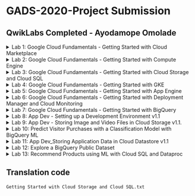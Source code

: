 # GADS-2020-Project Submission

## QwikLabs Completed - Ayodamope Omolade

<details>
  <summary>Lab 1: Google Cloud Fundamentals - Getting Started with Cloud Marketplace</summary>
  <img src="Screenshots/1-Google Cloud Fundamentals - Getting Started with Cloud Marketplace.PNG">
</details>

<details>
  <summary>Lab 2: Google Cloud Fundamentals - Getting Started with Compute Engine</summary>
  <img src="Screenshots/2 -Google Cloud Fundamentals - Getting Started with Compute Engine.PNG">
</details>

<details>
  <summary>Lab 3: Google Cloud Fundamentals - Getting Started with Cloud Storage and Cloud SQL</summary>
  <img src="Screenshots/3 -Google Cloud Fundamentals - Getting Started with Cloud Storage and Cloud SQL.PNG">
</details>

<details>
  <summary>Lab 4: Google Cloud Fundamentals - Getting Started with GKE</summary>
  <img src="Screenshots/4 -Google Cloud Fundamentals - Getting Started with GKE.PNG">
</details>

<details>
  <summary>Lab 5: Google Cloud Fundamentals - Getting Started with App Engine</summary>
  <img src="Screenshots/5 -Google Cloud Fundamentals - Getting Started with App Engine.PNG">
</details>

<details>
  <summary>Lab 6: Google Cloud Fundamentals - Getting Started with Deployment Manager and Cloud Monitoring</summary>
  <img src="Screenshots/6 -Google Cloud Fundamentals - Getting Started with Deployment Manager and Cloud Monitoring.PNG">
</details>

<details>
  <summary>Lab 7: Google Cloud Fundamentals - Getting Started with BigQuery</summary>
  <img src="Screenshots/7 -Google Cloud Fundamentals - Getting Started with BigQuery.PNG">
</details>

<details>
  <summary>Lab 8: App Dev - Setting up a Development Environment v1.1</summary>
  <img src="Screenshots/8 -App Dev - Setting up a Development Environment v1.1.PNG">
</details>

<details>
  <summary>Lab 9: App Dev - Storing Image and Video Files in Cloud Storage v1.1.</summary>
  <img src="Screenshots/9 -App Dev - Storing Image and Video Files in Cloud Storage v1.1..PNG">
</details>

<details>
  <summary>Lab 10: Predict Visitor Purchases with a Classification Model with BigQuery ML</summary>
  <img src="Screenshots/10 - Predict Visitor Purchases with a Classification Model with BigQuery ML.PNG">
</details>

<details>
  <summary>Lab 11: App Dev_Storing Application Data in Cloud Datastore v1.1</summary>
  <img src="Screenshots/11 -App Dev_Storing Application Data in Cloud Datastore v1.1.PNG">
</details>

<details>
  <summary>Lab 12: Explore a BigQuery Public Dataset</summary>
  <img src="Screenshots/12 -Explore a BigQuery Public Dataset.PNG">
</details>

<details>
  <summary>Lab 13: Recommend Products using ML with Cloud SQL and Dataproc</summary>
  <img src="Screenshots/13 -Recommend Products using ML with Cloud SQL and Dataproc.PNG">
</details>

## Translation code

```
Getting Started with Cloud Storage and Cloud SQL.txt
```
